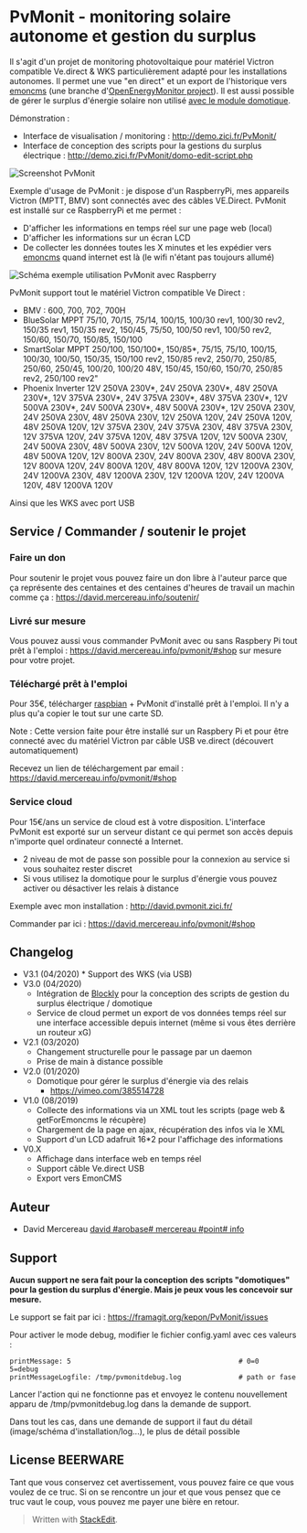 # PvMonit - monitoring solaire autonome et gestion du surplus

Il s'agit d'un projet de monitoring photovoltaique pour matériel Victron compatible Ve.direct & WKS particulièrement adapté pour les installations autonomes. Il permet une vue "en direct" et un export de l'historique vers [emoncms](https://openenergymonitor.org/emon/emoncms) (une branche d'[OpenEnergyMonitor project](http://openenergymonitor.org)). Il est aussi possible de gérer le surplus d'énergie solaire non utilisé [avec le module domotique](https://david.mercereau.info/pvmonit-v2-0-domotique-gestion-surplus-electrique-solaire-en-autonomie/).

Démonstration :

* Interface de visualisation / monitoring : http://demo.zici.fr/PvMonit/
* Interface de conception des scripts pour la gestions du surplus électrique : http://demo.zici.fr/PvMonit/domo-edit-script.php

![Screenshot PvMonit](http://david.mercereau.info/wp-content/uploads/2016/11/banPvMonit.jpeg) 

Exemple d'usage de PvMonit : je dispose d'un RaspberryPi, mes appareils Victron (MPTT, BMV) sont connectés avec des câbles VE.Direct. PvMonit est installé sur ce RaspberryPi et me permet : 

  - D'afficher les informations en temps réel sur une page web (local)
  - D'afficher les informations sur un écran LCD
  - De collecter les données toutes les X minutes et les expédier vers [emoncms](https://openenergymonitor.org/emon/node/90) quand internet est là (le wifi n'étant pas toujours allumé)

![Schéma exemple utilisation PvMonit avec Raspberry](https://david.mercereau.info/wp-content/uploads/2019/10/PvMonitV1_USB.png)

PvMonit support tout le matériel Victron compatible Ve Direct : 

  - BMV : 600, 700, 702, 700H
  - BlueSolar MPPT 75/10, 70/15, 75/14, 100/15, 100/30 rev1, 100/30 rev2, 150/35 rev1, 150/35 rev2, 150/45, 75/50, 100/50 rev1, 100/50 rev2, 150/60, 150/70, 150/85, 150/100
  - SmartSolar MPPT 250/100, 150/100*, 150/85*, 75/15, 75/10, 100/15, 100/30, 100/50, 150/35, 150/100 rev2, 150/85 rev2, 250/70, 250/85, 250/60, 250/45, 100/20, 100/20 48V, 150/45, 150/60, 150/70, 250/85 rev2, 250/100 rev2"
  - Phoenix Inverter 12V 250VA 230V*, 24V 250VA 230V*, 48V 250VA 230V*, 12V 375VA 230V*, 24V 375VA 230V*, 48V 375VA 230V*, 12V 500VA 230V*, 24V 500VA 230V*, 48V 500VA 230V*, 12V 250VA 230V, 24V 250VA 230V, 48V 250VA 230V, 12V 250VA 120V, 24V 250VA 120V, 48V 250VA 120V, 12V 375VA 230V, 24V 375VA 230V, 48V 375VA 230V, 12V 375VA 120V, 24V 375VA 120V, 48V 375VA 120V, 12V 500VA 230V, 24V 500VA 230V, 48V 500VA 230V, 12V 500VA 120V, 24V 500VA 120V, 48V 500VA 120V, 12V 800VA 230V, 24V 800VA 230V, 48V 800VA 230V, 12V 800VA 120V, 24V 800VA 120V, 48V 800VA 120V, 12V 1200VA 230V, 24V 1200VA 230V, 48V 1200VA 230V, 12V 1200VA 120V, 24V 1200VA 120V, 48V 1200VA 120V

Ainsi que les WKS avec port USB

## Service / Commander / soutenir le projet

### Faire un don

Pour soutenir le projet vous pouvez faire un don libre à l'auteur parce que ça représente des centaines et des centaines d'heures de travail un machin comme ça : https://david.mercereau.info/soutenir/

### Livré sur mesure 

Vous pouvez aussi vous commander PvMonit avec ou sans Raspbery Pi tout prêt à l'emploi : https://david.mercereau.info/pvmonit/#shop sur mesure pour votre projet.

### Téléchargé prêt à l'emploi

Pour 35€, télécharger [raspbian](https://www.raspberrypi.org/downloads/raspbian/) + PvMonit d'installé prêt à l'emploi. Il n'y a plus qu'a copier le tout sur une carte SD.

Note : Cette version faite pour être installé sur un Raspbery Pi et pour être connecté avec du matériel Victron par câble USB ve.direct (découvert automatiquement)

Recevez un lien de téléchargement par email : https://david.mercereau.info/pvmonit/#shop

### Service cloud

Pour 15€/ans un service de cloud est à votre disposition. L'interface PvMonit est exporté sur un serveur distant ce qui permet son accès depuis n'importe quel ordinateur connecté a Internet. 

* 2 niveau de mot de passe son possible pour la connexion au service si vous souhaitez rester discret
* Si vous utilisez la domotique pour le surplus d'énergie vous pouvez activer ou désactiver les relais à distance

Exemple avec mon installation : http://david.pvmonit.zici.fr/

Commander par ici : https://david.mercereau.info/pvmonit/#shop

## Changelog

  * V3.1 (04/2020)
        * Support des WKS (via USB)
  * V3.0 (04/2020)
	  * Intégration de [Blockly](https://developers.google.com/blockly/) pour la conception des scripts de gestion du surplus électrique / domotique
	  * Service de cloud permet un export de vos données temps réel sur une interface accessible depuis internet (même si vous êtes derrière un routeur xG)
  * V2.1 (03/2020)
	* Changement structurelle pour le passage par un daemon
	* Prise de main à distance possible
  * V2.0 (01/2020)
	* Domotique pour gérer le surplus d'énergie via des relais
	    * https://vimeo.com/385514728
  * V1.0 (08/2019)
	* Collecte des informations via un XML tout les scripts (page web & getForEmoncms le récupère)
	* Chargement de la page en ajax, récupération des infos via le XML
	* Support d'un LCD adafruit 16*2 pour l'affichage des informations
  * V0.X
	  * Affichage dans interface web en temps réel
	  * Support câble Ve.direct USB 
	  * Export vers EmonCMS

## Auteur

  - David Mercereau [david #arobase# mercereau #point# info](http://david.mercereau.info/contact/)

## Support

**Aucun support ne sera fait pour la conception des scripts "domotiques" pour la gestion du surplus d'énergie. Mais je peux vous les concevoir sur mesure.**

Le support se fait par ici : https://framagit.org/kepon/PvMonit/issues

Pour activer le mode debug, modifier le fichier config.yaml avec ces valeurs : 

```
printMessage: 5                                         # 0=0	5=debug
printMessageLogfile: /tmp/pvmonitdebug.log              # path or fase
```

Lancer l'action qui ne fonctionne pas et envoyez le contenu nouvellement apparu de /tmp/pvmonitdebug.log dans la demande de support. 

Dans tout les cas, dans une demande de support il faut du détail (image/schéma d'installation/log...), le plus de détail possible

## License BEERWARE

Tant que vous conservez cet avertissement, vous pouvez faire ce que vous voulez de ce truc. Si on se rencontre un jour et que vous pensez que ce truc vaut le coup, vous pouvez me payer une bière en retour. 

> Written with [StackEdit](https://stackedit.io/).




